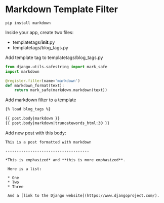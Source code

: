 # Markdown Template Filter

```
pip install markdown
```

Inside your app, create two files:
* templatetags/__init__.py
* templatetags/blog_tags.py

Add template tag to templatetags/blog_tags.py

```python
from django.utils.safestring import mark_safe
import markdown

@register.filter(name='markdown')
def markdown_format(text):
    return mark_safe(markdown.markdown(text))
```

Add markdown filter to a template

```html
{% load blog_tags %}

{{ post.body|markdown }}
{{ post.body|markdown|truncatewords_html:30 }}
```

Add new post with this body:
```
This is a post formatted with markdown

-------------------------------------

*This is emphasized* and **this is more emphasized**.

 Here is a list:

 * One
 * Two
 * Three

 And a [link to the Django website](https://www.djangoproject.com/).
```
